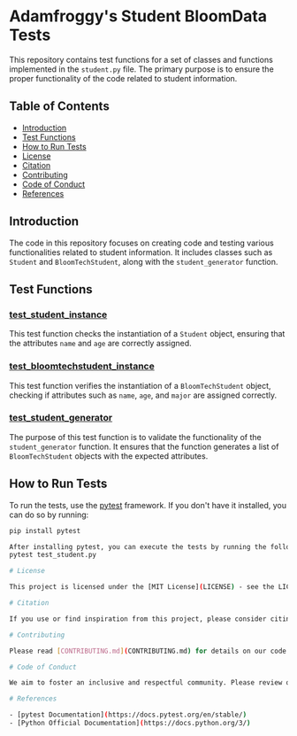 # Adamfroggy's Student BloomData Tests

This repository contains test functions for a set of classes and functions implemented in the `student.py` file. The primary purpose is to ensure the proper functionality of the code related to student information.

## Table of Contents

- [Introduction](#introduction)
- [Test Functions](#test-functions)
- [How to Run Tests](#how-to-run-tests)
- [License](#license)
- [Citation](#citation)
- [Contributing](#contributing)
- [Code of Conduct](#code-of-conduct)
- [References](#references)

## Introduction

The code in this repository focuses on creating code and testing various functionalities related to student information. It includes classes such as `Student` and `BloomTechStudent`, along with the `student_generator` function.

## Test Functions

### [test_student_instance](#test_student_instance)

This test function checks the instantiation of a `Student` object, ensuring that the attributes `name` and `age` are correctly assigned.

### [test_bloomtechstudent_instance](#test_bloomtechstudent_instance)

This test function verifies the instantiation of a `BloomTechStudent` object, checking if attributes such as `name`, `age`, and `major` are assigned correctly.

### [test_student_generator](#test_student_generator)

The purpose of this test function is to validate the functionality of the `student_generator` function. It ensures that the function generates a list of `BloomTechStudent` objects with the expected attributes.

## How to Run Tests

To run the tests, use the [pytest](https://docs.pytest.org/en/stable/) framework. If you don't have it installed, you can do so by running:

```bash
pip install pytest

After installing pytest, you can execute the tests by running the following command in the terminal:
pytest test_student.py

# License

This project is licensed under the [MIT License](LICENSE) - see the LICENSE file for details.

# Citation

If you use or find inspiration from this project, please consider citing it using the provided [CITATION](CITATION) file.

# Contributing

Please read [CONTRIBUTING.md](CONTRIBUTING.md) for details on our code of conduct, and the process for submitting pull requests to us.

# Code of Conduct

We aim to foster an inclusive and respectful community. Please review our [CODE_OF_CONDUCT.md](CODE_OF_CONDUCT.md) for details on our code of conduct.

# References

- [pytest Documentation](https://docs.pytest.org/en/stable/)
- [Python Official Documentation](https://docs.python.org/3/)